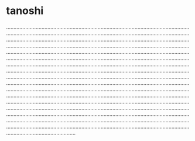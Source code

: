 # tanoshi

...........................................................................................................................................................................................................................................................................................................................................................................................................................................................................................................................................................................................................................................................................................................................................................................................................................................................................................................................................................................................................................................................................................................................................................................................................................................................................................................................................................................................................................................................................................................................................................................................................................................................................................................................................................................................................................................................................................................................................................................................................................................................................................................................................................................................................................................